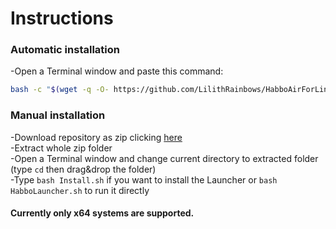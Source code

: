 # Instructions
### Automatic installation

-Open a Terminal window and paste this command:
```sh
bash -c "$(wget -q -O- https://github.com/LilithRainbows/HabboAirForLinux/raw/main/Install.sh)"
```

### Manual installation

-Download repository as zip clicking [here](https://github.com/LilithRainbows/HabboAirForLinux/archive/refs/heads/main.zip)<br>
-Extract whole zip folder<br>
-Open a Terminal window and change current directory to extracted folder (type ```cd``` then drag&drop the folder)<br>
-Type ```bash Install.sh``` if you want to install the Launcher or ```bash HabboLauncher.sh``` to run it directly

#### Currently only x64 systems are supported.
